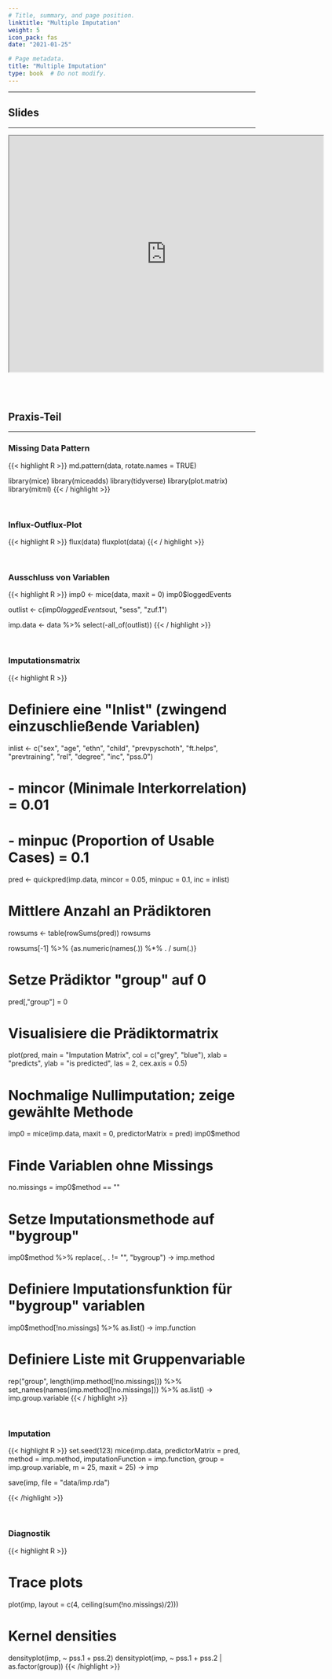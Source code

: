 ```yaml
---
# Title, summary, and page position.
linktitle: "Multiple Imputation"
weight: 5
icon_pack: fas
date: "2021-01-25"

# Page metadata.
title: "Multiple Imputation"
type: book  # Do not modify.
---
```


<style>
code{
  color: #2a7792;
}
.hljs{
  font-size: 14px
}

</style>

---

## Slides

---

<iframe src="https://drive.google.com/file/d/117bRqbY9wjSy8M7jakcYDjBxtYTMldmF/preview" width="640" height="480" allow="autoplay"></iframe>


<br></br>

## Praxis-Teil

---


### Missing Data Pattern

{{< highlight R >}}
md.pattern(data, rotate.names = TRUE)

library(mice)
library(miceadds)
library(tidyverse)
library(plot.matrix)
library(mitml)
{{< / highlight >}}


<br>


### Influx-Outflux-Plot

{{< highlight R >}}
flux(data)
fluxplot(data)
{{< / highlight >}}


<br>


### Ausschluss von Variablen

{{< highlight R >}}
imp0 <- mice(data, maxit = 0)
imp0$loggedEvents

outlist <- c(imp0$loggedEvents$out, "sess", "zuf.1")

imp.data <- data %>% select(-all_of(outlist))
{{< / highlight >}}


<br>


### Imputationsmatrix

{{< highlight R >}}
# Definiere eine "Inlist" (zwingend einzuschließende Variablen)
inlist <- c("sex", "age", "ethn", "child", "prevpyschoth", "ft.helps",
            "prevtraining", "rel", "degree", "inc", "pss.0")

# - mincor (Minimale Interkorrelation) = 0.01
# - minpuc (Proportion of Usable Cases) = 0.1
pred <- quickpred(imp.data,
                  mincor = 0.05,
                  minpuc = 0.1,
                  inc = inlist)

# Mittlere Anzahl an Prädiktoren
rowsums <- table(rowSums(pred))
rowsums

rowsums[-1] %>%
  {as.numeric(names(.)) %*% . / sum(.)}


# Setze Prädiktor "group" auf 0
pred[,"group"] = 0


# Visualisiere die Prädiktormatrix
plot(pred, main = "Imputation Matrix",
     col = c("grey", "blue"),
     xlab = "predicts",
     ylab = "is predicted",
     las = 2, cex.axis = 0.5)


# Nochmalige Nullimputation; zeige gewählte Methode
imp0 = mice(imp.data, maxit = 0,
            predictorMatrix = pred)
imp0$method


# Finde Variablen ohne Missings
no.missings = imp0$method == ""

# Setze Imputationsmethode auf "bygroup"
imp0$method %>%
  replace(., . != "", "bygroup") -> imp.method

# Definiere Imputationsfunktion für "bygroup" variablen
imp0$method[!no.missings] %>% as.list() -> imp.function

# Definiere Liste mit Gruppenvariable
rep("group", length(imp.method[!no.missings])) %>%
  set_names(names(imp.method[!no.missings])) %>%
  as.list() -> imp.group.variable
{{< / highlight >}}


<br>


### Imputation


{{< highlight R >}}
set.seed(123)
mice(imp.data,
     predictorMatrix = pred,
     method = imp.method,
     imputationFunction = imp.function,
     group = imp.group.variable,
     m = 25, maxit = 25) -> imp

save(imp, file = "data/imp.rda")

{{< /highlight >}}


<br>


### Diagnostik

{{< highlight R >}}
# Trace plots
plot(imp,
     layout = c(4, ceiling(sum(!no.missings)/2)))

# Kernel densities
densityplot(imp, ~ pss.1 + pss.2)
densityplot(imp, ~ pss.1 + pss.2 | as.factor(group))
{{< /highlight >}}
